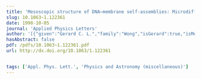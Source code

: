 ```yaml
---
title: 'Mesoscopic structure of DNA–membrane self-assemblies: Microdiffraction and manipulation on lithographic substrates'
slug: 10.1063~1.122361
date: 1998-10-05
journal: 'Applied Physics Letters'
author: '[{"given":"Gerard C. L.","family":"Wong","isGerard":true,"isMember":true,"isFirst":false,"isCorresponding":false},{"given":"Youli","family":"Li","isGerard":false,"isMember":false,"isFirst":false,"isCorresponding":false},{"given":"Ilya","family":"Koltover","isGerard":false,"isMember":false,"isFirst":false,"isCorresponding":false},{"given":"Cyrus R.","family":"Safinya","isGerard":false,"isMember":false,"isFirst":false,"isCorresponding":false},{"given":"Zhonghou","family":"Cai","isGerard":false,"isMember":false,"isFirst":false,"isCorresponding":false},{"given":"Wenbing","family":"Yun","isGerard":false,"isMember":false,"isFirst":false,"isCorresponding":false}]'
hasAbstract: false
pdf: /pdfs/10.1063~1.122361.pdf
url: http://dx.doi.org/10.1063/1.122361


tags: ['Appl. Phys. Lett.', 'Physics and Astronomy (miscellaneous)']
---
```

<!--truncate-->